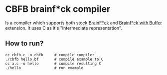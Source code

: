 # CBFB brainf*ck compiler

Is a compiler which supports both stock [BrainF*ck](https://esolangs.org/wiki/Brainfuck) and [Brainf*ck with Buffer](https://esolangs.org/wiki/Brainfuck$) extension.
It uses C as it's "intermediate representation".

## How to run?

```console
cc cbfb.c -o cbfb     # compile compiler
./cbfb hello.bf       # compile example to C
cc a.c -o hello       # compile resulting C
./hello               # run example
```
